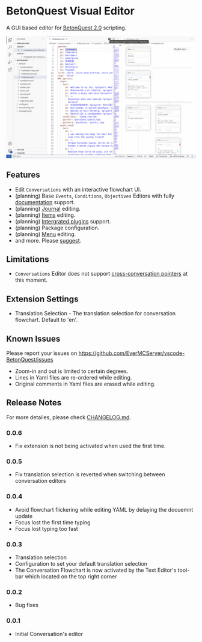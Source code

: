 # BetonQuest Visual Editor

A GUI based editor for [BetonQuest 2.0](https://github.com/BetonQuest/BetonQuest) scripting.

![conversation editor](assets/screenshot-conversation-light.jpg)

## Features

- Edit `Conversations` with an interactive flowchart UI.
- (planning) Base `Events`, `Conditions`, `Objectives` Editors with fully [documentation](https://docs.betonquest.org/2.0-DEV/Documentation/Overview/) support.
- (planning) [Journal](https://docs.betonquest.org/2.0-DEV/Documentation/Features/Journal/) editing.
- (planning) [Items](https://docs.betonquest.org/2.0-DEV/Documentation/Features/Items/) editing.
- (planning) [Intergrated plugins](https://docs.betonquest.org/2.0-DEV/Documentation/Scripting/Building-Blocks/Integration-List/) support.
- (planning) Package configuration.
- (planning) [Menu](https://docs.betonquest.org/2.0-DEV/Documentation/Features/Menus/Menu/) editing.
- and more. Please [suggest](https://github.com/EverMCServer/vscode-BetonQuest/issues).

## Limitations

- `Conversations` Editor does not support [cross-conversation pointers](https://docs.betonquest.org/2.0-DEV/Documentation/Features/Conversations/#cross-conversation-pointers) at this moment.

## Extension Settings

- Translation Selection - The translation selection for conversation flowchart. Default to 'en'.

## Known Issues

Please report your issues on https://github.com/EverMCServer/vscode-BetonQuest/issues

- Zoom-in and out is limited to certain degrees.
- Lines in Yaml files are re-ordered while editing.
- Original comments in Yaml files are erased while editing.

## Release Notes

For more detailes, please check [CHANGELOG.md](CHANGELOG.md).

### 0.0.6

- Fix extension is not being activated when used the first time.

### 0.0.5

- Fix translation selection is reverted when switching between conversation editors

### 0.0.4

- Avoid flowchart flickering while editing YAML by delaying the docuemnt update
- Focus lost the first time typing
- Focus lost typing too fast

### 0.0.3

- Translation selection
- Configuration to set your default translation selection
- The Conversation Flowchart is now activated by the Text Editor's tool-bar which located on the top right corner

### 0.0.2

- Bug fixes

### 0.0.1

- Initial Conversation's editor
